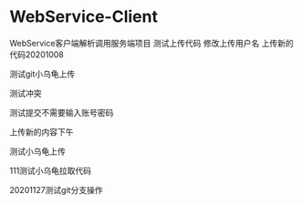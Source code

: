 # WebService-Client
WebService客户端解析调用服务端项目
测试上传代码
修改上传用户名
上传新的代码20201008

测试git小乌龟上传

测试冲突

测试提交不需要输入账号密码

上传新的内容下午

测试小乌龟上传

111测试小乌龟拉取代码

20201127测试git分支操作

